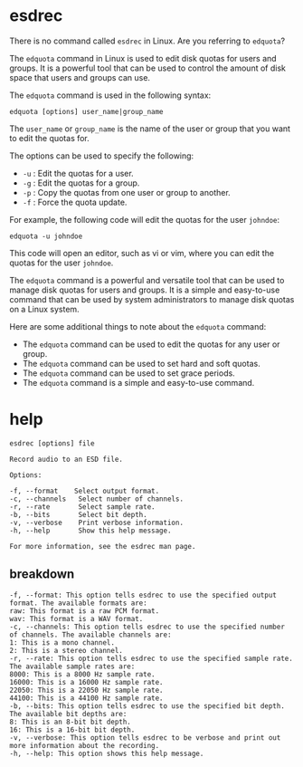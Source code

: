 # esdrec

There is no command called `esdrec` in Linux. Are you referring to `edquota`?

The `edquota` command in Linux is used to edit disk quotas for users and groups. It is a powerful tool that can be used to control the amount of disk space that users and groups can use.

The `edquota` command is used in the following syntax:

```
edquota [options] user_name|group_name
```

The `user_name` or `group_name` is the name of the user or group that you want to edit the quotas for.

The options can be used to specify the following:

* `-u` : Edit the quotas for a user.
* `-g` : Edit the quotas for a group.
* `-p` : Copy the quotas from one user or group to another.
* `-f` : Force the quota update.

For example, the following code will edit the quotas for the user `johndoe`:

```
edquota -u johndoe
```

This code will open an editor, such as vi or vim, where you can edit the quotas for the user `johndoe`.

The `edquota` command is a powerful and versatile tool that can be used to manage disk quotas for users and groups. It is a simple and easy-to-use command that can be used by system administrators to manage disk quotas on a Linux system.

Here are some additional things to note about the `edquota` command:

* The `edquota` command can be used to edit the quotas for any user or group.
* The `edquota` command can be used to set hard and soft quotas.
* The `edquota` command can be used to set grace periods.
* The `edquota` command is a simple and easy-to-use command.

# help 

```
esdrec [options] file

Record audio to an ESD file.

Options:

-f, --format    Select output format.
-c, --channels   Select number of channels.
-r, --rate       Select sample rate.
-b, --bits       Select bit depth.
-v, --verbose    Print verbose information.
-h, --help       Show this help message.

For more information, see the esdrec man page.
```
## breakdown

```
-f, --format: This option tells esdrec to use the specified output format. The available formats are:
raw: This format is a raw PCM format.
wav: This format is a WAV format.
-c, --channels: This option tells esdrec to use the specified number of channels. The available channels are:
1: This is a mono channel.
2: This is a stereo channel.
-r, --rate: This option tells esdrec to use the specified sample rate. The available sample rates are:
8000: This is a 8000 Hz sample rate.
16000: This is a 16000 Hz sample rate.
22050: This is a 22050 Hz sample rate.
44100: This is a 44100 Hz sample rate.
-b, --bits: This option tells esdrec to use the specified bit depth. The available bit depths are:
8: This is an 8-bit bit depth.
16: This is a 16-bit bit depth.
-v, --verbose: This option tells esdrec to be verbose and print out more information about the recording.
-h, --help: This option shows this help message.
```
